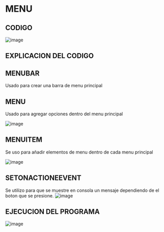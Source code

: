 # MENU

## CODIGO
![image](https://github.com/kenyba15/MENU/assets/168501498/0c8e8b01-3a80-461b-8981-a0aa8293cd21)

## EXPLICACION DEL CODIGO

## MENUBAR
Usado para crear una barra de menu principal

## MENU
Usado para agregar opciones dentro del menu principal

![image](https://github.com/kenyba15/MENU/assets/168501498/8d3f54f2-3249-40ae-89e1-74f77779cf52)

## MENUITEM
Se uso para añadir elementos de menu dentro de cada menu principal

![image](https://github.com/kenyba15/MENU/assets/168501498/0b0f82ed-761e-42ec-a755-0bba83fdd4c4)

## SETONACTIONEEVENT
Se utilizo para que se muestre en consola un mensaje dependiendo de el boton que se presione.
![image](https://github.com/kenyba15/MENU/assets/168501498/afbe4743-3854-4bc3-a529-84bec3655bb3)

## EJECUCION DEL PROGRAMA
![image](https://github.com/kenyba15/MENU/assets/168501498/fe8b6f7d-9f93-4654-9448-f4e6a8501afe)










